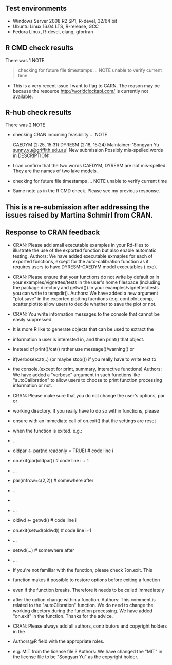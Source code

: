 ## Test environments
* Windows Server 2008 R2 SP1, R-devel, 32/64 bit
* Ubuntu Linux 16.04 LTS, R-release, GCC
* Fedora Linux, R-devel, clang, gfortran

## R CMD check results
There was 1 NOTE.

> checking for future file timestamps ... NOTE
  unable to verify current time

* This is a very recent issue I want to flag to CARN. The reason may be because the resource http://worldclockapi.com/ is currently not available.

## R-hub check results
There was 2 NOTE

* checking CRAN incoming feasibility ... NOTE

  CAEDYM (2:25, 15:31)
  DYRESM (2:18, 15:24)
Maintainer: 'Songyan Yu <sunny.yu@griffith.edu.au>'
New submission
Possibly mis-spelled words in DESCRIPTION:

* I can confirm that the two words CAEDYM, DYRESM are not mis-spelled. They are the names of two lake models.

* checking for future file timestamps ... NOTE
  unable to verify current time

* Same note as in the R CMD check. Please see my previous response.

## This is a re-submission after addressing the issues raised by Martina Schmirl from CRAN.

## Response to CRAN feedback
* CRAN: Please add small executable examples in your Rd-files to illustrate the use of the exported function but also enable automatic testing.
Authors: We have added executable exmaples for each of exported functions, except for the auto-calibration function as it requires users to have DYRESM-CAEDYM model executables (.exe).

* CRAN: Please ensure that your functions do not write by default or in your examples/vignettes/tests in the user's home filespace (including the package directory and getwd()).In your examples/vignettes/tests you can write to tempdir().
Authors: We have added a new argument "plot.save" in the exported plotting fucntions (e.g. cont.plot.comp, scatter.plot)to allow users to decide whether to save the plot or not.

* CRAN: You write information messages to the console that cannot be easily suppressed.
* It is more R like to generate objects that can be used to extract the 
* information a user is interested in, and then print() that object.
* Instead of print()/cat() rather use message()/warning() or 
* if(verbose)cat(..) (or maybe stop()) if you really have to write text to 
* the console.(except for print, summary, interactive functions)
Authors: We have added a "verbose" argument in such functions like "autoCalibration" to allow users to choose to print function processing information or not.

* CRAN: Please make sure that you do not change the user's options, par or 
* working directory. If you really have to do so within functions, please 
* ensure with an immediate call of on.exit() that the settings are reset 
* when the function is exited. e.g.:
* ...
* oldpar <- par(no.readonly = TRUE) # code line i
* on.exit(par(oldpar)) # code line i + 1
* ...
* par(mfrow=c(2,2)) # somewhere after
* ...
*
* ...
* oldwd <- getwd() # code line i
* on.exit(setwd(oldwd)) # code line i+1
* ...
* setwd(...) # somewhere after
* ...
* If you're not familiar with the function, please check ?on.exit. This 
* function makes it possible to restore options before exiting a function 
* even if the function breaks. Therefore it needs to be called immediately 
* after the option change within a function.
Authors: This comment is related to the "autoClibration" function.
We do need to change the working directory during the function processing.
We have added "on.exit" in the function. Thanks for the advice.

* CRAN: Please always add all authors, contributors and copyright holders in the 
* Authors@R field with the appropriate roles.
* e.g. MIT from the license file ?
Authors: We have changed the "MIT" in the license file to be "Songyan Yu" as the copyright holder.
